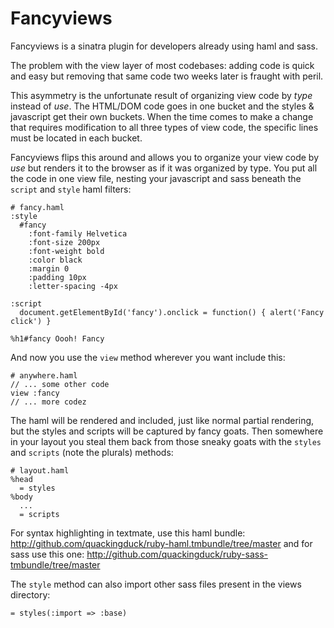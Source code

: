 Fancyviews
==========

Fancyviews is a sinatra plugin for developers already using haml and sass.

The problem with the view layer of most codebases: adding code is quick and easy but removing that same code two weeks later is fraught with peril.

This asymmetry is the unfortunate result of organizing view code by _type_ instead of _use_. The HTML/DOM code goes in one bucket and the styles & javascript get their own buckets. When the time comes to make a change that requires modification to all three types of view code, the specific lines must be located in each bucket.

Fancyviews flips this around and allows you to organize your view code by _use_ but renders it to the browser as if it was organized by type. You put all the code in one view file, nesting your javascript and sass beneath the `script` and `style` haml filters:

    # fancy.haml    
    :style
      #fancy
        :font-family Helvetica
        :font-size 200px
        :font-weight bold
        :color black
        :margin 0
        :padding 10px
        :letter-spacing -4px

    :script
      document.getElementById('fancy').onclick = function() { alert('Fancy click') } 

    %h1#fancy Oooh! Fancy

And now you use the `view` method wherever you want include this:

    # anywhere.haml
    // ... some other code
    view :fancy
    // ... more codez

The haml will be rendered and included, just like normal partial rendering, but the styles and scripts will be captured by fancy goats. Then somewhere in your layout you steal them back from those sneaky goats with the `styles` and `scripts` (note the plurals) methods:

    # layout.haml
    %head
      = styles
    %body
      ...
      = scripts

For syntax highlighting in textmate, use this haml bundle: http://github.com/quackingduck/ruby-haml.tmbundle/tree/master and for sass use this one:
http://github.com/quackingduck/ruby-sass-tmbundle/tree/master

The `style` method can also import other sass files present in the views directory:

    = styles(:import => :base)